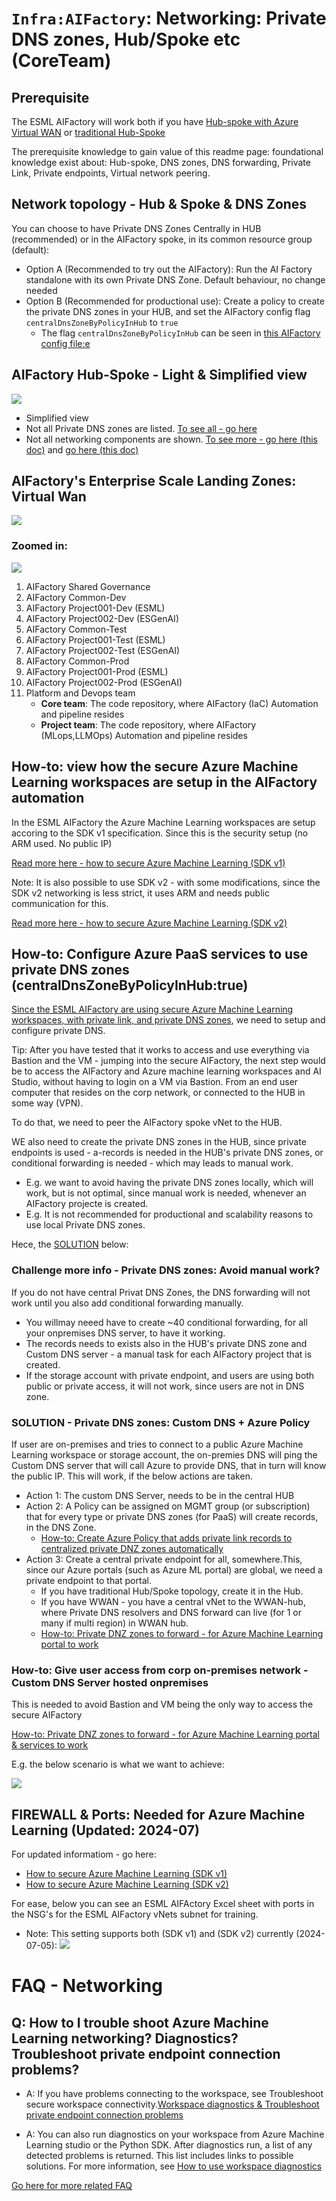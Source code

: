 # `Infra:AIFactory`: Networking: Private DNS zones, Hub/Spoke etc (CoreTeam)

## Prerequisite

The ESML AIFactory will work both if you have [Hub-spoke with Azure Virtual WAN](https://learn.microsoft.com/en-us/azure/architecture/networking/architecture/hub-spoke-vwan-architecture) or [traditional Hub-Spoke](https://learn.microsoft.com/en-us/azure/architecture/networking/architecture/hub-spoke?tabs=cli)

The prerequisite knowledge to gain value of this readme page: foundational knowledge exist about: Hub-spoke, DNS zones, DNS forwarding, Private Link, Private endpoints, Virtual network peering.

## Network topology - Hub & Spoke & DNS Zones

You can choose to have Private DNS Zones Centrally in HUB (recommended) or in the AIFactory spoke, in its common resource group (default):
- Option A (Recommended to try out the AIFactory):  Run the AI Factory standalone with its own Private DNS Zone. Default behaviour, no change needed
- Option B (Recommended for productional use): Create a policy to create the private DNS zones in your HUB, and set the AIFactory config flag `centralDnsZoneByPolicyInHub` to `true`
    - The flag `centralDnsZoneByPolicyInHub` can be seen in [this AIFactory config file:e](../../../environment_setup/aifactory/parameters/10-esml-globals-4-13_21_22.json)

## AIFactory Hub-Spoke - Light & Simplified view

![](./images/14-eslz-networking-light.png)

- Simplified view
- Not all Private DNS zones are listed. [To see all - go here](./15-aifactory-overview.md)
- Not all networking components are shown. [To see more - go here (this doc)](#aifactorys-enterprise-scale-landing-zones-virtual-wan) and [go here (this doc)](#how-to-give-user-access-from-corp-on-premises-network---custom-dns-server-hosted-onpremises)

## AIFactory's Enterprise Scale Landing Zones: Virtual Wan

![](./images/14-eslz-full-1.png)

### Zoomed in:

![](./images/14-eslz-zoomed-in-1.png)

1) AIFactory Shared Governance
2) AIFactory Common-Dev
3) AIFactory Project001-Dev (ESML)
4) AIFactory Project002-Dev (ESGenAI)
5) AIFactory Common-Test
6) AIFactory Project001-Test (ESML)
7) AIFactory Project002-Test (ESGenAI)
8) AIFactory Common-Prod
9) AIFactory Project001-Prod (ESML)
10) AIFactory Project002-Prod (ESGenAI)
11) Platform and Devops team
    - **Core team**: The code repository, where AIFactory (IaC) Automation and pipeline resides
    - **Project team**: The code repository, where AIFactory (MLops,LLMOps) Automation and pipeline resides


## How-to: view how the secure Azure Machine Learning workspaces are setup in the AIFactory automation

In the ESML AIFactory the Azure Machine Learning workspaces are setup accoring to the SDK v1 specification. Since this is the security setup (no ARM used. No public IP)

[Read more here - how to secure Azure Machine Learning (SDK v1)](https://learn.microsoft.com/en-us/azure/machine-learning/tutorial-create-secure-workspace-vnet?view=azureml-api-1)

Note: It is also possible to use SDK v2 - with some modifications, since the SDK v2 networking is less strict, it uses ARM and needs public communication for this.

[Read more here - how to secure Azure Machine Learning (SDK v2)](https://learn.microsoft.com/en-us/azure/machine-learning/tutorial-create-secure-workspace-vnet?view=azureml-api-2)

## How-to: Configure Azure PaaS services to use private DNS zones (centralDnsZoneByPolicyInHub:true)

[Since the ESML AIFactory are using secure Azure Machine Learning workspaces, with private link, and private DNS zones](#how-to-understand-how-the-secure-azure-machine-learning-workspaces-is-setup-in-the-aifactory-automation), we need to setup and configure private DNS.

Tip: After you have tested that it works to access and use everything via Bastion and the VM - jumping into the secure AIFactory, the next step would be to access the AIFactory and Azure machine learning workspaces and AI Studio, without having to login on a VM via Bastion. From an end user computer that resides on the corp network, or connected to the HUB in some way (VPN).

To do that, we need to peer the AIFactory spoke vNet to the HUB. 

WE also need to create the private DNS zones in the HUB, since private endpoints is used - a-records is needed in the HUB's private DNS zones, or conditional forwarding is needed - which may leads to manual work.
- E.g. we want to avoid having the private DNS zones locally, which will work, but is not optimal, since manual work is needed, whenever an AIFactory projecte is created. 
- E.g. It is not recommended for productional and scalability reasons to use local Private DNS zones.

Hece, the [SOLUTION](#solution---private-dns-zones-custom-dns--azure-policy) below: 

### Challenge more info - Private DNS zones: Avoid manual work?
If you do not have central Privat DNS Zones, the DNS forwarding will not work until you also add conditional forwarding manually. 
- You willmay neeed have to create ~40 conditional forwarding, for all your onpremises DNS server, to have it working.
- The records needs to exists also in the HUB's private DNS zone and Custom DNS server - a manual task for each AIFactory project that is created.           
- If the storage account with private endpoint, and users are using both public or private access, it will not work, since users are not in DNS zone.

### SOLUTION - Private DNS zones: Custom DNS + Azure Policy
If user are on-premises and tries to connect to a public Azure Machine Learning workspace or storage account, the on-premies DNS will ping the Custom DNS server that will call Azure to provide DNS, that in turn will know the public IP. This will work, if the below actions are taken. 

- Action 1: The custom DNS Server, needs to be in the central HUB
- Action 2: A Policy can be assigned on MGMT group (or subscription) that for every type or private DNS zones (for PaaS) will create records, in the DNS Zone.				
    - [How-to: Create Azure Policy that adds private link records to centralized private DNZ zones automatically](https://www.azadvertizer.net/azpolicyinitiativesadvertizer/Deploy-Private-DNS-Zones.html)
- Action 3: Create a central private endpoint for all, somewhere.This, since our Azure portals (such as Azure ML portal) are global, we need a private endpoint to that portal. 
    - If you have traditional Hub/Spoke topology, create it in the Hub. 				
    - If you have WWAN - you have a central vNet to the WWAN-hub, where Private DNS resolvers and DNS forward can live (for 1 or many if multi region) in WWAN hub.
    - [How-to: Private DNZ zones to forward - for Azure Machine Learning portal to work](https://learn.microsoft.com/en-us/azure/machine-learning/how-to-custom-dns?tabs=azure-cli&view=azureml-api-2#example-custom-dns-server-hosted-on-premises)

### How-to: Give user access from corp on-premises network - Custom DNS Server hosted onpremises
This is needed to avoid Bastion and VM being the only way to access the secure AIFactory

[How-to: Private DNZ zones to forward - for Azure Machine Learning portal & services to work](https://learn.microsoft.com/en-us/azure/machine-learning/how-to-custom-dns?tabs=azure-cli&view=azureml-api-2#example-custom-dns-server-hosted-on-premises)

E.g. the below scenario is what we want to achieve: 

![](./images/14-networking-dns-server.png)

## FIREWALL & Ports: Needed for Azure Machine Learning (Updated: 2024-07)

 For updated informatiom - go here:
 - [How to secure Azure Machine Learning (SDK v1)](https://learn.microsoft.com/en-us/azure/machine-learning/tutorial-create-secure-workspace-vnet?view=azureml-api-1)
 - [How to secure Azure Machine Learning (SDK v2)](https://learn.microsoft.com/en-us/azure/machine-learning/tutorial-create-secure-workspace-vnet?view=azureml-api-2)

For ease, below you can see an ESML AIFActory Excel sheet with ports in the NSG's for the ESML AIFactory vNets subnet for training. 
- Note: This setting supports both (SDK v1) and (SDK v2) currently (2024-07-05): 
![](./images/14-ports-excel.png)

# FAQ - Networking

## Q: How to I trouble shoot Azure Machine Learning networking? Diagnostics? Troubleshoot private endpoint connection problems? 

- A: If you have problems connecting to the workspace, see Troubleshoot secure workspace connectivity.[Workspace diagnostics & Troubleshoot private endpoint connection problems](https://learn.microsoft.com/en-us/azure/machine-learning/how-to-troubleshoot-secure-connection-workspace?view=azureml-api-2)

- A: You can also run diagnostics on your workspace from Azure Machine Learning studio or the Python SDK. After diagnostics run, a list of any detected problems is returned. This list includes links to possible solutions. For more information, see [How to use workspace diagnostics](https://learn.microsoft.com/en-us/azure/machine-learning/how-to-workspace-diagnostic-api?view=azureml-api-2)

[Go here for more related FAQ](../40-49/41-FAQ-01.md)


